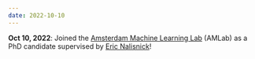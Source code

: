 ```yaml
---
date: 2022-10-10
---
```


**Oct 10, 2022**: Joined the [Amsterdam Machine Learning Lab](https://amlab.science.uva.nl/) (AMLab) as a PhD candidate supervised by [Eric Nalisnick](https://enalisnick.github.io/)!
